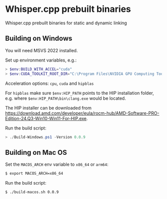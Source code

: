 # Whisper.cpp prebuilt binaries
Whisper.cpp prebuilt binaries for static and dynamic linking

## Building on Windows

You will need MSVS 2022 installed.

Set up environment variables, e.g.:

```powershell
> $env:BUILD_WITH_ACCEL="cuda"
> $env:CUDA_TOOLKIT_ROOT_DIR="C:\Program Files\NVIDIA GPU Computing Toolkit\CUDA\v12.5"
```

Acceleration options: `cpu`, `cuda` and `hipblas`

For `hipblas` make sure `$env:HIP_PATH` points to the HIP installation folder, e.g. where `$env:HIP_PATH\bin\clang.exe` would be located.

The HIP installer can be downloaded from https://download.amd.com/developer/eula/rocm-hub/AMD-Software-PRO-Edition-24.Q3-Win10-Win11-For-HIP.exe.

Run the build script:

```powershell
> ./Build-Windows.ps1 -Version 0.0.9
```

## Building on Mac OS

Set the `MACOS_ARCH` env variable to `x86_64` or `arm64`:

```bash
$ export MACOS_ARCH=x86_64
```

Run the build script:

```bash
$ ./build-macos.sh 0.0.9
```
